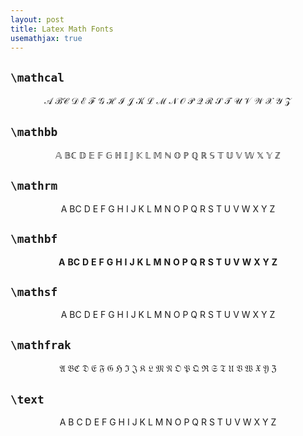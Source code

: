 ```yaml
---
layout: post
title: Latex Math Fonts
usemathjax: true
---
```


## `\mathcal`

$$
\mathcal{A \ B C \ D \ E \ F \ G \ H \ I \ J \ K \ L \ M \ N \ O \ P \ Q \ R \ S \ T \ U \ V \ W \ X \ Y \ Z}
$$

## `\mathbb`

$$
\mathbb{A \ B C \ D \ E \ F \ G \ H \ I \ J \ K \ L \ M \ N \ O \ P \ Q \ R \ S \ T \ U \ V \ W \ X \ Y \ Z}
$$

## `\mathrm`

$$
\mathrm{A \ B C \ D \ E \ F \ G \ H \ I \ J \ K \ L \ M \ N \ O \ P \ Q \ R \ S \ T \ U \ V \ W \ X \ Y \ Z}
$$

## `\mathbf`

$$
\mathbf{A \ B C \ D \ E \ F \ G \ H \ I \ J \ K \ L \ M \ N \ O \ P \ Q \ R \ S \ T \ U \ V \ W \ X \ Y \ Z}
$$

## `\mathsf`

$$
\mathsf{A \ B C \ D \ E \ F \ G \ H \ I \ J \ K \ L \ M \ N \ O \ P \ Q \ R \ S \ T \ U \ V \ W \ X \ Y \ Z}
$$

## `\mathfrak`

$$
\mathfrak{A \ B C \ D \ E \ F \ G \ H \ I \ J \ K \ L \ M \ N \ O \ P \ Q \ R \ S \ T \ U \ V \ W \ X \ Y \ Z}
$$

## `\text`

$$
\text{A \ B C \ D \ E \ F \ G \ H \ I \ J \ K \ L \ M \ N \ O \ P \ Q \ R \ S \ T \ U \ V \ W \ X \ Y \ Z}
$$
